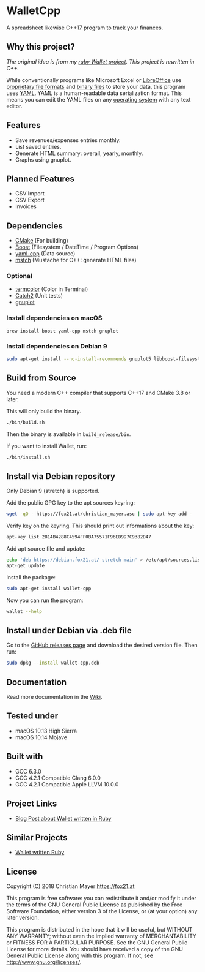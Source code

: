 # WalletCpp

A spreadsheet likewise C++17 program to track your finances.

## Why this project?

_The original idea is from my [ruby Wallet project](https://github.com/TheFox/wallet). This project is rewritten in C++._

While conventionally programs like Microsoft Excel or [LibreOffice](https://www.libreoffice.org/) use [proprietary file formats](https://en.wikipedia.org/wiki/Proprietary_format) and [binary files](https://en.wikipedia.org/wiki/Binary_file) to store your data, this program uses [YAML](https://en.wikipedia.org/wiki/YAML). YAML is a human-readable data serialization format. This means you can edit the YAML files on any [operating system](https://en.wikipedia.org/wiki/Operating_system) with any text editor.

## Features

- Save revenues/expenses entries monthly.
- List saved entries.
- Generate HTML summary: overall, yearly, monthly.
- Graphs using gnuplot.

## Planned Features

- CSV Import
- CSV Export
- Invoices

## Dependencies

- [CMake](https://cmake.org/) (For building)
- [Boost](https://www.boost.org/) (Filesystem / DateTime / Program Options)
- [yaml-cpp](https://github.com/jbeder/yaml-cpp) (Data source)
- [mstch](https://github.com/no1msd/mstch) (Mustache for C++: generate HTML files)

### Optional

- [termcolor](https://github.com/ikalnytskyi/termcolor) (Color in Terminal)
- [Catch2](https://github.com/catchorg/Catch2) (Unit tests)
- [gnuplot](http://www.gnuplot.info/)

### Install dependencies on macOS

```
brew install boost yaml-cpp mstch gnuplot
```

### Install dependencies on Debian 9

```bash
sudo apt-get install --no-install-recommends gnuplot5 libboost-filesystem-dev libboost-program-options-dev libboost-date-time-dev
```

## Build from Source

You need a modern C++ compiler that supports C++17 and CMake 3.8 or later.

This will only build the binary.

```bash
./bin/build.sh
```

Then the binary is available in `build_release/bin`.

If you want to install Wallet, run:

```bash
./bin/install.sh
```

## Install via Debian repository

Only Debian 9 (stretch) is supported.

Add the public GPG key to the apt sources keyring:

```bash
wget -qO - https://fox21.at/christian_mayer.asc | sudo apt-key add -
```

Verify key on the keyring. This should print out informations about the key:

```bash
apt-key list 2814B4288C4594FF0BA75571F96ED997C9382D47
```

Add apt source file and update:

```bash
echo 'deb https://debian.fox21.at/ stretch main' > /etc/apt/sources.list.d/fox21at.list
apt-get update
```

Install the package:

```bash
sudo apt-get install wallet-cpp
```

Now you can run the program:

```bash
wallet --help
```

## Install under Debian via .deb file

Go to the [GitHub releases page](https://github.com/TheFox/wallet-cpp/releases) and download the desired version file. Then run:

```bash
sudo dpkg --install wallet-cpp.deb
```

## Documentation

Read more documentation in the [Wiki](wiki).

## Tested under

- macOS 10.13 High Sierra
- macOS 10.14 Mojave

## Built with

- GCC 6.3.0
- GCC 4.2.1 Compatible Clang 6.0.0
- GCC 4.2.1 Compatible Apple LLVM 10.0.0

## Project Links

- [Blog Post about Wallet written in Ruby](http://blog.fox21.at/2015/07/09/wallet.html)

## Similar Projects

- [Wallet written Ruby](https://github.com/TheFox/wallet)

## License

Copyright (C) 2018 Christian Mayer <https://fox21.at>

This program is free software: you can redistribute it and/or modify it under the terms of the GNU General Public License as published by the Free Software Foundation, either version 3 of the License, or (at your option) any later version.

This program is distributed in the hope that it will be useful, but WITHOUT ANY WARRANTY; without even the implied warranty of MERCHANTABILITY or FITNESS FOR A PARTICULAR PURPOSE. See the GNU General Public License for more details. You should have received a copy of the GNU General Public License along with this program. If not, see <http://www.gnu.org/licenses/>.
